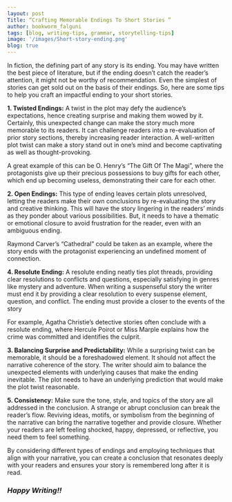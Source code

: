 ```yaml
---
layout: post
Title: “Crafting Memorable Endings To Short Stories ”
author: bookworm_falguni
tags: [blog, writing-tips, grammar, storytelling-tips]
image: '/images/Short-story-ending.png'
blog: true
---
```

In fiction, the defining part of any story is its ending. You may have written the best piece of literature, but if the ending doesn’t catch the reader’s attention, it might not be worthy of recommendation. Even the simplest of stories can get sold out on the basis of their endings. So, here are some tips to help you craft an impactful ending to your short stories.

**1. Twisted Endings:**
A twist in the plot may defy the audience’s expectations, hence creating surprise and making them wowed by it. Certainly, this unexpected change can make the story much more memorable to its readers. It can challenge readers into a re-evaluation of prior story sections, thereby increasing reader interaction. A well-written plot twist can make a story stand out in one’s mind and become captivating as well as thought-provoking.

A great example of this can be O. Henry’s “The Gift Of The Magi”, where the protagonists give up their precious possessions to buy gifts for each other, which end up becoming useless, demonstrating their care for each other.

**2. Open Endings:**
This type of ending leaves certain plots unresolved, letting the readers make their own conclusions by re-evaluating the story and creative thinking. This will have the story lingering in the readers’ minds as they ponder about various possibilities. But, it needs to have a thematic or emotional closure to avoid frustration for the reader, even with an ambiguous ending.

Raymond Carver’s “Cathedral” could be taken as an example, where the story ends with the protagonist experiencing an undefined moment of connection.

**4. Resolute Ending:**
A resolute ending neatly ties plot threads, providing clear resolutions to conflicts and questions, especially satisfying in genres like mystery and adventure. When writing a suspenseful story the writer must end it by providing a clear resolution to every suspense element, question, and conflict. The ending must provide a closer to the events of the story

For example, Agatha Christie’s detective stories often conclude with a resolute ending, where Hercule Poirot or Miss Marple explains how the crime was committed and identifies the culprit.

**3. Balancing Surprise and Predictability:**
While a surprising twist can be memorable, it should be a foreshadowed element. It should not affect the narrative coherence of the story. The writer should aim to balance the unexpected elements with underlying causes that make the ending inevitable. The plot needs to have an underlying prediction that would make the plot twist reasonable. 

**5. Consistency:**
Make sure the tone, style, and topics of the story are all addressed in the conclusion. A strange or abrupt conclusion can break the reader’s flow. Reviving ideas, motifs, or symbolism from the beginning of the narrative can bring the narrative together and provide closure. Whether your readers are left feeling shocked, happy, depressed, or reflective, you need them to feel something.

By considering different types of endings and employing techniques that align with your narrative, you can create a conclusion that resonates deeply with your readers and ensures your story is remembered long after it is read.

### ***Happy Writing!!***
